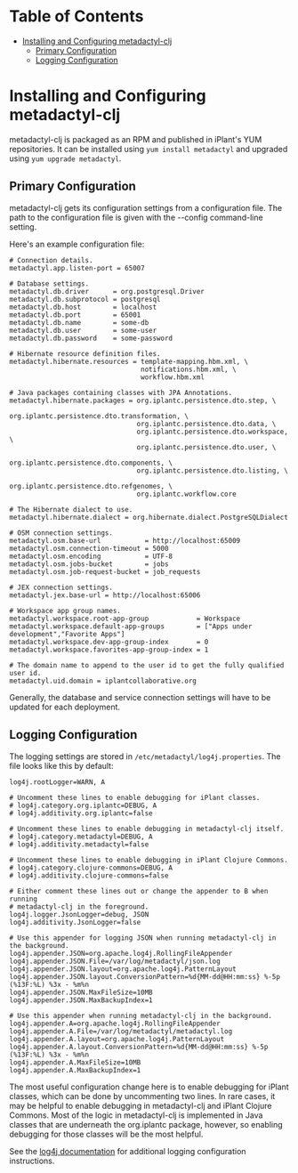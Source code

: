 # Table of Contents

* [Installing and Configuring metadactyl-clj](#installing-and-configuring-metadactyl-clj)
    * [Primary Configuration](#primary-configuration)
    * [Logging Configuration](#logging-configuration)

# Installing and Configuring metadactyl-clj

metadactyl-clj is packaged as an RPM and published in iPlant's YUM repositories.
It can be installed using `yum install metadactyl` and upgraded using
`yum upgrade metadactyl`.

## Primary Configuration

metadactyl-clj gets its configuration settings from a configuration file. The path
to the configuration file is given with the --config command-line setting.

Here's an example configuration file:

```properties
# Connection details.
metadactyl.app.listen-port = 65007

# Database settings.
metadactyl.db.driver      = org.postgresql.Driver
metadactyl.db.subprotocol = postgresql
metadactyl.db.host        = localhost
metadactyl.db.port        = 65001
metadactyl.db.name        = some-db
metadactyl.db.user        = some-user
metadactyl.db.password    = some-password

# Hibernate resource definition files.
metadactyl.hibernate.resources = template-mapping.hbm.xml, \
                                 notifications.hbm.xml, \
                                 workflow.hbm.xml

# Java packages containing classes with JPA Annotations.
metadactyl.hibernate.packages = org.iplantc.persistence.dto.step, \
                                org.iplantc.persistence.dto.transformation, \
                                org.iplantc.persistence.dto.data, \
                                org.iplantc.persistence.dto.workspace, \
                                org.iplantc.persistence.dto.user, \
                                org.iplantc.persistence.dto.components, \
                                org.iplantc.persistence.dto.listing, \
                                org.iplantc.persistence.dto.refgenomes, \
                                org.iplantc.workflow.core

# The Hibernate dialect to use.
metadactyl.hibernate.dialect = org.hibernate.dialect.PostgreSQLDialect

# OSM connection settings.
metadactyl.osm.base-url           = http://localhost:65009
metadactyl.osm.connection-timeout = 5000
metadactyl.osm.encoding           = UTF-8
metadactyl.osm.jobs-bucket        = jobs
metadactyl.osm.job-request-bucket = job_requests

# JEX connection settings.
metadactyl.jex.base-url = http://localhost:65006

# Workspace app group names.
metadactyl.workspace.root-app-group            = Workspace
metadactyl.workspace.default-app-groups        = ["Apps under development","Favorite Apps"]
metadactyl.workspace.dev-app-group-index       = 0
metadactyl.workspace.favorites-app-group-index = 1

# The domain name to append to the user id to get the fully qualified user id.
metadactyl.uid.domain = iplantcollaborative.org
```

Generally, the database and service connection settings will have to be
updated for each deployment.

## Logging Configuration

The logging settings are stored in `/etc/metadactyl/log4j.properties`.  The file
looks like this by default:

```properties
log4j.rootLogger=WARN, A

# Uncomment these lines to enable debugging for iPlant classes.
# log4j.category.org.iplantc=DEBUG, A
# log4j.additivity.org.iplantc=false

# Uncomment these lines to enable debugging in metadactyl-clj itself.
# log4j.category.metadactyl=DEBUG, A
# log4j.additivity.metadactyl=false

# Uncomment these lines to enable debugging in iPlant Clojure Commons.
# log4j.category.clojure-commons=DEBUG, A
# log4j.additivity.clojure-commons=false

# Either comment these lines out or change the appender to B when running
# metadactyl-clj in the foreground.
log4j.logger.JsonLogger=debug, JSON
log4j.additivity.JsonLogger=false

# Use this appender for logging JSON when running metadactyl-clj in the background.
log4j.appender.JSON=org.apache.log4j.RollingFileAppender
log4j.appender.JSON.File=/var/log/metadactyl/json.log
log4j.appender.JSON.layout=org.apache.log4j.PatternLayout
log4j.appender.JSON.layout.ConversionPattern=%d{MM-dd@HH:mm:ss} %-5p (%13F:%L) %3x - %m%n
log4j.appender.JSON.MaxFileSize=10MB
log4j.appender.JSON.MaxBackupIndex=1

# Use this appender when running metadactyl-clj in the background.
log4j.appender.A=org.apache.log4j.RollingFileAppender
log4j.appender.A.File=/var/log/metadactyl/metadactyl.log
log4j.appender.A.layout=org.apache.log4j.PatternLayout
log4j.appender.A.layout.ConversionPattern=%d{MM-dd@HH:mm:ss} %-5p (%13F:%L) %3x - %m%n
log4j.appender.A.MaxFileSize=10MB
log4j.appender.A.MaxBackupIndex=1
```

The most useful configuration change here is to enable debugging for iPlant
classes, which can be done by uncommenting two lines.  In rare cases, it may
be helpful to enable debugging in metadactyl-clj and iPlant Clojure Commons.
Most of the logic in metadactyl-clj is implemented in Java classes that are
underneath the org.iplantc package, however, so enabling debugging for those
classes will be the most helpful.

See the [log4j documentation](http://logging.apache.org/log4j/1.2/manual.html)
for additional logging configuration instructions.
